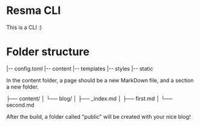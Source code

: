 # Resma CLI

This is a CLI :)

# Folder structure

|-- config.toml
|-- content
|-- templates
|-- styles
|-- static

In the content folder, a page should be a new MarkDown file, and a section a new folder.

├── content/
│   └── blog/
│       ├── _index.md
│       ├── first.md
│       └── second.md

After the build, a folder called "public" will be created with your nice blog!

